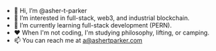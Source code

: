 - 👋 Hi, I’m @asher-t-parker
- 👀 I’m interested in full-stack, web3, and industrial blockchain.
- 🌱 I’m currently learning full-stack development (PERN).
- ❤️ When I'm not coding, I'm studying philosophy, lifting, or camping.
- 📫 You can reach me at a@ashertparker.com
